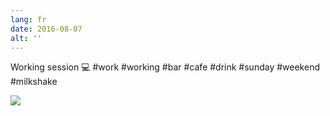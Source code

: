 ```yaml
---
lang: fr
date: 2016-08-07
alt: ''
---
```


Working session 💻 #work #working #bar #cafe #drink #sunday #weekend #milkshake

![](/photos/2016-08-07-1470586010.jpg)